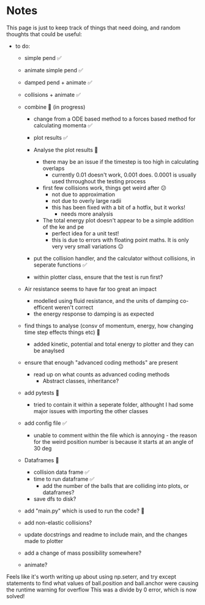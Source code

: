 
# Notes 

This page is just to keep track of things that need doing, and random thoughts that could be useful:
        
    

- to do:
    - simple pend   :white_check_mark:

    - animate simple pend :white_check_mark:

    - damped pend + animate :white_check_mark:

    - collisions + animate :white_check_mark:

    - combine :construction: (in progress)

        - change from a ODE based method to a forces based method for calculating momenta :white_check_mark:
        
        - plot results :white_check_mark:

        - Analyse the plot results :construction:
            - there may be an issue if the timestep is too high in calculating overlaps
                - currently 0.01 doesn't work, 0.001 does. 0.0001 is usually used thrroughout the testing process
            - first few collisions work, things get weird after :confused:
                - not due to approximation
                - not due to overly large radii 
                - this has been fixed with a bit of a hotfix, but it works! 
                    - needs more analysis
            - The total energy plot doesn't appear to be a simple addition of the ke and pe 
                - perfect idea for a unit test! 
                - this is due to errors with floating point maths. It is only very very small variations :neutral_face:
        
        - put the collision handler, and the calculator without collisions, in seperate functions :white_check_mark:

        - within plotter class, ensure that the test is run first? 

    - Air resistance seems to have far too great an impact
        - modelled using fluid resistance, and the units of damping co-efficent weren't correct
        - the energy response to damping is as expected
 
    - find things to analyse (consv of momentum, energy, how changing time step effects things etc) :construction:
        - added kinetic, potential and total energy to plotter and they can be anaylsed
    
    - ensure that enough "advanced coding methods" are present
        - read up on what counts as advanced coding methods 
            - Abstract classes, inheritance?

    - add pytests :construction:
        - tried to contain it within a seperate folder, althought I had some major issues with importing the other classes
    
    - add config file :white_check_mark: 
        - unable to comment within the file which is annoying - the reason for the weird position number is because it starts at an angle of 30 deg
    
    - Dataframes :construction:
        - collision data frame :white_check_mark:
        - time to run dataframe :white_check_mark:
            - add the number of the balls that are colliding into plots, or dataframes?
        - save dfs to disk?
    
    - add "main.py" which is used to run the code? :construction:

    - add non-elastic collisions? 

    - update docstrings and readme to include main, and the changes made to plotter

    - add a change of mass possibility somewhere?
    
    - animate? 

Feels like it's worth writing up about using np.seterr, and try except statements to find what values of ball.position and ball.anchor were causing the runtime warning for overflow
This was a divide by 0 error, which is now solved! 
